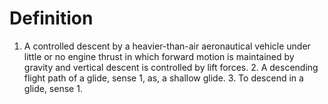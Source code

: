 # Definition

1.  A controlled descent by a heavier-than-air aeronautical vehicle
    under little or no engine thrust in which forward motion is
    maintained by gravity and vertical descent is controlled by lift
    forces. 2. A descending flight path of a glide, sense 1, as, a
    shallow glide. 3. To descend in a glide, sense 1.
